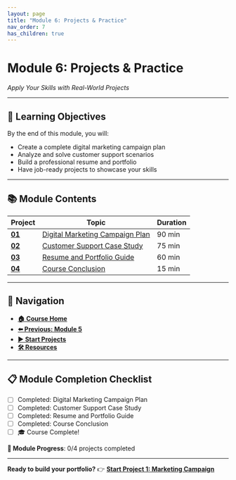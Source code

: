 ```yaml
---
layout: page
title: "Module 6: Projects & Practice"
nav_order: 7
has_children: true
---
```


# Module 6: Projects & Practice
*Apply Your Skills with Real-World Projects*

---

## 🎯 **Learning Objectives**
By the end of this module, you will:
- Create a complete digital marketing campaign plan
- Analyze and solve customer support scenarios
- Build a professional resume and portfolio
- Have job-ready projects to showcase your skills

---

## 📚 **Module Contents**

| Project | Topic | Duration |
|---------|-------|----------|
| **[01](digital_marketing_campaign_plan.md)** | [Digital Marketing Campaign Plan](digital_marketing_campaign_plan.md) | 90 min |
| **[02](customer_support_case_study.md)** | [Customer Support Case Study](customer_support_case_study.md) | 75 min |
| **[03](resume_and_portfolio_guide.md)** | [Resume and Portfolio Guide](resume_and_portfolio_guide.md) | 60 min |
| **[04](course_conclusion.md)** | [Course Conclusion](course_conclusion.md) | 15 min |

---

## 🧭 **Navigation**
- **[🏠 Course Home](../README.md)**
- **[⬅️ Previous: Module 5](../05_soft_skills/)**
- **[▶️ Start Projects](digital_marketing_campaign_plan.md)**
- **[🛠️ Resources](../resources/)**

---

## 📋 **Module Completion Checklist**
- [ ] Completed: Digital Marketing Campaign Plan
- [ ] Completed: Customer Support Case Study
- [ ] Completed: Resume and Portfolio Guide
- [ ] Completed: Course Conclusion
- [ ] 🎓 Course Complete!

**🎉 Module Progress**: 0/4 projects completed

---

**Ready to build your portfolio?** 👉 **[Start Project 1: Marketing Campaign](digital_marketing_campaign_plan.md)**